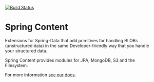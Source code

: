 [![Build Status](https://travis-ci.org/paulcwarren/spring-content.svg?branch=master)](https://travis-ci.org/paulcwarren/spring-content)

# Spring Content

Extensions for Spring-Data that add primitives for handling BLOBs (unstructured data) in the same Developer-friendly way that you handle your structured data.

Spring Content provides modules for JPA, MongoDB, S3 and the Filesystem.

For more information [see our docs](https://paulcwarren.github.io/spring-content/).
